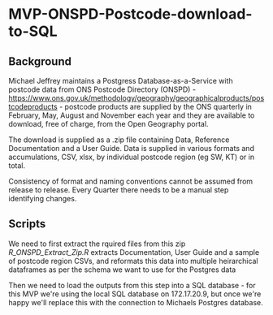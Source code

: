 # MVP-ONSPD-Postcode-download-to-SQL

## Background

Michael Jeffrey maintains a Postgress Database-as-a-Service with postcode data from ONS Postcode Directory (ONSPD) - https://www.ons.gov.uk/methodology/geography/geographicalproducts/postcodeproducts - postcode products are supplied by the ONS quarterly in February, May, August and November each year and they are available to download, free of charge, from the Open Geography portal.

The download is supplied as a .zip file containing Data, Reference Documentation and a User Guide. Data is supplied in various formats and accumulations, CSV, xlsx, by individual postcode region (eg SW, KT) or in total. 

Consistency of format and naming conventions cannot be assumed from release to release. Every Quarter there needs to be a manual step identifying changes.

## Scripts 

We need to first extract the rquired files from this zip *R_ONSPD_Extract_Zip.R* extracts Documentation, User Guide and a sample of postcode region CSVs, and reformats this data into multiple heirarchical dataframes as per the schema we want to use for the Postgres data

Then we need to load the outputs from this step into a SQL database - for this MVP we're using the local SQL database on 172.17.20.9, but once we're happy we'll replace this with the connection to Michaels Postgres database.
